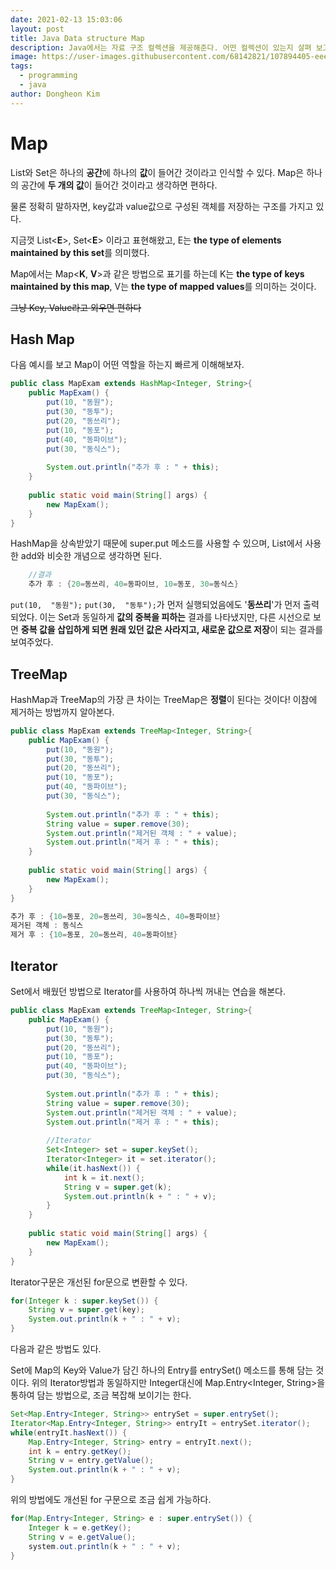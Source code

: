 ```yaml
---
date: 2021-02-13 15:03:06
layout: post
title: Java Data structure Map
description: Java에서는 자료 구조 컬렉션을 제공해준다. 어떤 컬렉션이 있는지 살펴 보고, 각각의 특징을 보도록 한다.
image: https://user-images.githubusercontent.com/68142821/107894405-eee6f380-6f72-11eb-9e60-8935d929de70.png
tags:
  - programming
  - java
author: Dongheon Kim
---
```


<!--page-->
# Map
List와 Set은 하나의 **공간**에 하나의 **값**이 들어간 것이라고 인식할 수 있다.
Map은 하나의 공간에 **두 개의 값**이 들어간 것이라고 생각하면 편하다.

물론 정확히 말하자면, key값과 value값으로 구성된 객체를 저장하는 구조를 가지고 있다.

지금껏 List<**E**>, Set<**E**> 이라고 표현해왔고, E는 **the type of elements maintained by this set**를 의미했다.

Map에서는 Map<**K**, **V**>과 같은 방법으로 표기를 하는데
K는 **the type of keys maintained by this map**,
V는 **the type of mapped values**를 의미하는 것이다.

~~그냥 Key, Value라고 외우면 편하다~~

## Hash Map
다음 예시를 보고 Map이 어떤 역할을 하는지 빠르게 이해해보자.
```java
public class MapExam extends HashMap<Integer, String>{
	public MapExam() {
		put(10, "동원");
		put(30, "동투");
		put(20, "동쓰리");
		put(10, "동포");
		put(40, "동파이브");
		put(30, "동식스");
		
		System.out.println("추가 후 : " + this);
	}
	
	public static void main(String[] args) {
		new MapExam();
	}
}
```

HashMap을 상속받았기 때문에 super.put 메소드를 사용할 수 있으며,
List에서 사용한 add와 비슷한 개념으로 생각하면 된다.
```java
	//결과
	추가 후 : {20=동쓰리, 40=동파이브, 10=동포, 30=동식스}
```

`put(10,  "동원");`  `put(30,  "동투");`가 먼저 실행되었음에도 '**동쓰리**'가 먼저 출력되었다.
이는 Set과 동일하게 **값의 중복을 피하는** 결과를 나타냈지만, 다른 시선으로 보면 **중복 값을 삽입하게 되면 원래 있던 값은 사라지고, 새로운 값으로 저장**이 되는 결과를 보여주었다.

## TreeMap
HashMap과 TreeMap의 가장 큰 차이는 TreeMap은 **정렬**이 된다는 것이다!
이참에 제거하는 방법까지 알아본다.
```java
public class MapExam extends TreeMap<Integer, String>{
	public MapExam() {
		put(10, "동원");
		put(30, "동투");
		put(20, "동쓰리");
		put(10, "동포");
		put(40, "동파이브");
		put(30, "동식스");
		
		System.out.println("추가 후 : " + this);
		String value = super.remove(30);
		System.out.println("제거된 객체 : " + value);
		System.out.println("제거 후 : " + this);
	}
	
	public static void main(String[] args) {
		new MapExam();
	}
}
```

```java
추가 후 : {10=동포, 20=동쓰리, 30=동식스, 40=동파이브}
제거된 객체 : 동식스
제거 후 : {10=동포, 20=동쓰리, 40=동파이브}
```

## Iterator
Set에서 배웠던 방법으로 Iterator를 사용하여 하나씩 꺼내는 연습을 해본다.
```java
public class MapExam extends TreeMap<Integer, String>{
	public MapExam() {
		put(10, "동원");
		put(30, "동투");
		put(20, "동쓰리");
		put(10, "동포");
		put(40, "동파이브");
		put(30, "동식스");
		
		System.out.println("추가 후 : " + this);
		String value = super.remove(30);
		System.out.println("제거된 객체 : " + value);
		System.out.println("제거 후 : " + this);
		
		//Iterator
		Set<Integer> set = super.keySet();
		Iterator<Integer> it = set.iterator();
		while(it.hasNext()) {
			int k = it.next();
			String v = super.get(k);
			System.out.println(k + " : " + v);
		}
	}
	
	public static void main(String[] args) {
		new MapExam();
	}
}
```

Iterator구문은 개선된 for문으로 변환할 수 있다.
```java
for(Integer k : super.keySet()) {
	String v = super.get(key);
	System.out.println(k + " : " + v);
}
```

다음과 같은 방법도 있다.

Set에 Map의 Key와 Value가 담긴 하나의 Entry를 entrySet() 메소드를 통해 담는 것이다.
위의 Iterator방법과 동일하지만 Integer대신에 Map.Entry<Integer, String>을 통하여 담는 방법으로,
조금 복잡해 보이기는 한다.
```java
Set<Map.Entry<Integer, String>> entrySet = super.entrySet();
Iterator<Map.Entry<Integer, String>> entryIt = entrySet.iterator();
while(entryIt.hasNext()) {
	Map.Entry<Integer, String> entry = entryIt.next();
	int k = entry.getKey();
	String v = entry.getValue();
	System.out.println(k + " : " + v);
}
```

위의 방법에도 개선된 for 구문으로 조금 쉽게 가능하다.
```java
for(Map.Entry<Integer, String> e : super.entrySet()) {
	Integer k = e.getKey();
	String v = e.getValue();
	system.out.println(k + " : " + v);
}
```